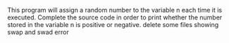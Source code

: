 This program will assign a random number to the variable n each time it is executed. Complete the source code in order to print whether the number stored in the variable n is positive or negative.
delete some files showing swap and swad error
